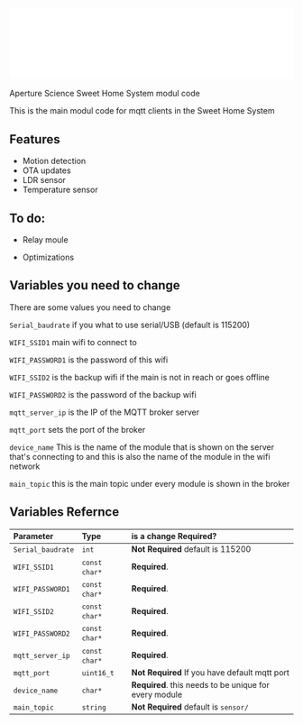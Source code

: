 
![Logo](img/1280px-Aperture_Laboratories_Logo_wiht.png)


Aperture Science Sweet Home System modul code  

This is the main modul code for mqtt clients in the Sweet Home System


## Features

- Motion detection
- OTA updates
- LDR sensor
- Temperature sensor 

## To do:

- Relay moule

- Optimizations


## Variables you need to change

There are some values you need to change 

`Serial_baudrate` if you what to use serial/USB (default is 115200)

`WIFI_SSID1` main wifi to connect to

`WIFI_PASSWORD1` is the password of this wifi

`WIFI_SSID2` is the backup wifi if the main is not in reach or goes offline

`WIFI_PASSWORD2` is the password of the backup wifi

`mqtt_server_ip` is the IP of the MQTT broker server

`mqtt_port` sets the port of the broker

`device_name`  This is the name of the module that is shown on the server that's connecting to and this is also the name of the module in the wifi network 

`main_topic` this is the main topic under every module is shown in the broker 




## Variables Refernce

| Parameter | Type     | is a change Required?              |
| :-------- | :------- | :------------------------- |
| `Serial_baudrate` | `int` | **Not Required** default is 115200  |
| `WIFI_SSID1` | `const char*` | **Required**.  |
| `WIFI_PASSWORD1` | `const char*` | **Required**. |
| `WIFI_SSID2` | `const char*` | **Required**.  |
| `WIFI_PASSWORD2` | `const char*` | **Required**.  |
| `mqtt_server_ip` | `const char*` | **Required**.  |
| `mqtt_port` | `uint16_t` | **Not Required** If you have default mqtt port  |
| `device_name` | `char*` | **Required**. this needs to be unique for every module  |
| `main_topic` | `string` | **Not Required** default is `sensor/`  |
